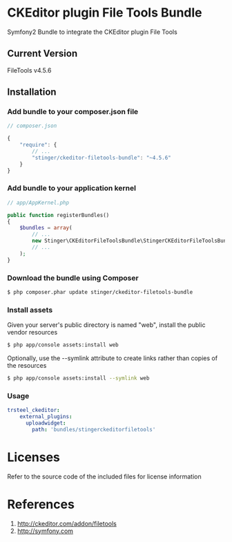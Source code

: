 # CKEditor plugin File Tools Bundle
Symfony2 Bundle to integrate the CKEditor plugin File Tools

## Current Version

FileTools v4.5.6

## Installation

### Add bundle to your composer.json file

``` js
// composer.json

{
    "require": {
		// ...
        "stinger/ckeditor-filetools-bundle": "~4.5.6"
    }
}
```

### Add bundle to your application kernel

``` php
// app/AppKernel.php

public function registerBundles()
{
    $bundles = array(
        // ...
        new Stinger\CKEditorFileToolsBundle\StingerCKEditorFileToolsBundle(),
        // ...
    );
}
```

### Download the bundle using Composer

``` bash
$ php composer.phar update stinger/ckeditor-filetools-bundle
```

### Install assets

Given your server's public directory is named "web", install the public vendor resources

``` bash
$ php app/console assets:install web
```

Optionally, use the --symlink attribute to create links rather than copies of the resources 

``` bash
$ php app/console assets:install --symlink web
```

### Usage

``` yaml
trsteel_ckeditor:
    external_plugins:
      uploadwidget:
        path: 'bundles/stingerckeditorfiletools'
```



# Licenses

Refer to the source code of the included files for license information

# References

1. http://ckeditor.com/addon/filetools
2. http://symfony.com
